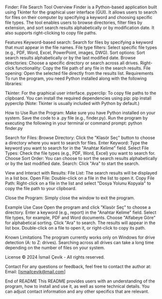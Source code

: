 Finder: File Search Tool
Overview
Finder is a Python-based application built using Tkinter for the graphical user interface (GUI). It allows users to search for files on their computer by specifying a keyword and choosing specific file types. The tool enables users to browse directories, filter files by extension, and sort search results alphabetically or by modification date. It also supports right-clicking to copy file paths.

Features
Keyword-based search: Search for files by specifying a keyword that must appear in the file names.
File type filters: Select specific file types (e.g., PDF, Word, Excel, PowerPoint, images, DWG).
Sort options: Sort search results alphabetically or by the last modified date.
Browse directories: Choose a specific directory or search across all drives.
Right-click functionality: Copy the file path of any file in the search results.
File opening: Open the selected file directly from the results list.
Requirements
To run the program, you need Python installed along with the following libraries:

Tkinter: For the graphical user interface.
pyperclip: To copy file paths to the clipboard.
You can install the required dependencies using pip:
pip install pyperclip
(Note: Tkinter is usually included with Python by default.)

How to Use
Run the Program:
Make sure you have Python installed on your system.
Save the code to a .py file (e.g., finder.py).
Run the program by executing the following in your terminal or command prompt:
python finder.py

Search for Files:
Browse Directory: Click the "Klasör Seç" button to choose a directory where you want to search for files.
Enter Keyword: Type the keyword you want to search for in the "Anahtar Kelime" field.
Select File Types: Check the file types (e.g., PDF, Word, Excel) you want to search for.
Choose Sort Order: You can choose to sort the search results alphabetically or by the last modified date.
Search: Click "Ara" to start the search.

View and Interact with Results:
File List: The search results will be displayed in a list box.
Open File: Double-click on a file in the list to open it.
Copy File Path: Right-click on a file in the list and select "Dosya Yolunu Kopyala" to copy the file path to your clipboard.

Close the Program:
Simply close the window to exit the program.

Example Use Case
Open the program and click "Klasör Seç" to choose a directory.
Enter a keyword (e.g., report) in the "Anahtar Kelime" field.
Select file types, for example, PDF and Word documents.
Choose "Alfabeye Göre" for alphabetical sorting.
Click "Ara" to search. The results will appear in the list box.
Double-click on a file to open it, or right-click to copy its path.

Known Limitations
The program currently works only on Windows for drive detection (A: to Z: drives).
Searching across all drives can take a long time depending on the number of files on your system.

License
© 2024 İsmail Çevik - All rights reserved.

Contact
For any questions or feedback, feel free to contact the author at:
Email: [ismailcevik@mail.com]

End of README
This README provides users with an understanding of the program, how to install and use it, as well as some technical details. You can adjust contact information and any other specifics that are relevant.
